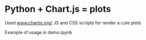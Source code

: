 # Python + Chart.js = plots
Used www.chartjs.org/ JS and CSS scriipts for render a cute plots

Example of usage in demo.ipynb
